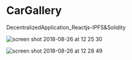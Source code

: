 # CarGallery
DecentralizedApplication_Reactjs-IPFS&amp;Solidity

![screen shot 2018-08-26 at 12 25 30](https://user-images.githubusercontent.com/32483438/44626778-5afcb980-a92b-11e8-970a-b9448ea6337d.png)

![screen shot 2018-08-26 at 12 28 49](https://user-images.githubusercontent.com/32483438/44626794-a4e59f80-a92b-11e8-81c5-7f08b00f2898.png)
